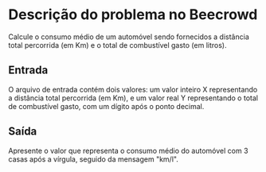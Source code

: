 # Descrição do problema no Beecrowd
Calcule o consumo médio de um automóvel sendo fornecidos a distância total percorrida (em Km) e o total de combustível gasto (em litros).

## Entrada
O arquivo de entrada contém dois valores: um valor inteiro X representando a distância total percorrida (em Km), e um valor real Y
representando o total de combustível gasto, com um dígito após o ponto decimal.

## Saída
Apresente o valor que representa o consumo médio do automóvel com 3 casas após a vírgula, seguido da mensagem "km/l".
